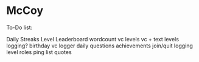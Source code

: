 # McCoy

To-Do list:

Daily Streaks
Level Leaderboard
wordcount
vc levels
vc + text levels
logging?
birthday
vc logger
daily questions
achievements
join/quit logging
level roles
ping list
quotes
